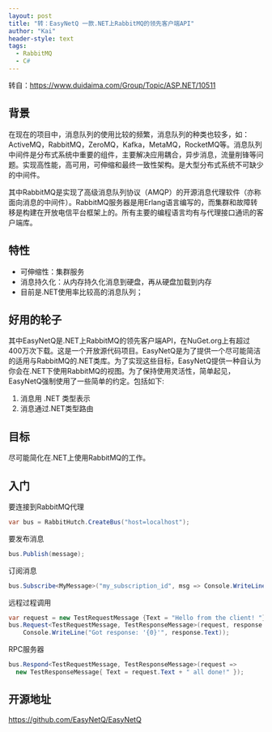 ```yaml
---
layout: post
title: "转：EasyNetQ 一款.NET上RabbitMQ的领先客户端API"
author: "Kai"
header-style: text
tags:
  - RabbitMQ
  - C#
---
```


转自：https://www.duidaima.com/Group/Topic/ASP.NET/10511

## 背景
在现在的项目中，消息队列的使用比较的频繁，消息队列的种类也较多，如：ActiveMQ，RabbitMQ，ZeroMQ，Kafka，MetaMQ，RocketMQ等。消息队列中间件是分布式系统中重要的组件，主要解决应用耦合，异步消息，流量削锋等问题。实现高性能，高可用，可伸缩和最终一致性架构。是大型分布式系统不可缺少的中间件。

其中RabbitMQ是实现了高级消息队列协议（AMQP）的开源消息代理软件（亦称面向消息的中间件）。RabbitMQ服务器是用Erlang语言编写的，而集群和故障转移是构建在开放电信平台框架上的。所有主要的编程语言均有与代理接口通讯的客户端库。

## 特性
- 可伸缩性：集群服务
- 消息持久化：从内存持久化消息到硬盘，再从硬盘加载到内存 
- 目前是.NET使用率比较高的消息队列；

## 好用的轮子
其中EasyNetQ是.NET上RabbitMQ的领先客户端API，在NuGet.org上有超过400万次下载。这是一个开放源代码项目。EasyNetQ是为了提供一个尽可能简洁的适用与RabbitMQ的.NET类库。为了实现这些目标，EasyNetQ提供一种自认为你会在.NET下使用RabbitMQ的视图。为了保持使用灵活性，简单起见，EasyNetQ强制使用了一些简单的约定。包括如下:
1. 消息用 .NET 类型表示
2. 消息通过.NET类型路由

## 目标
尽可能简化在.NET上使用RabbitMQ的工作。

## 入门
要连接到RabbitMQ代理
```csharp
var bus = RabbitHutch.CreateBus("host=localhost");
```

要发布消息
```csharp
bus.Publish(message);
```

订阅消息
```csharp
bus.Subscribe<MyMessage>("my_subscription_id", msg => Console.WriteLine(msg.Text));
```

远程过程调用
```csharp
var request = new TestRequestMessage {Text = "Hello from the client! "};
bus.Request<TestRequestMessage, TestResponseMessage>(request, response =>
    Console.WriteLine("Got response: '{0}'", response.Text));
```

RPC服务器
```csharp
bus.Respond<TestRequestMessage, TestResponseMessage>(request =>
  new TestResponseMessage{ Text = request.Text + " all done!" });
```

## 开源地址
https://github.com/EasyNetQ/EasyNetQ